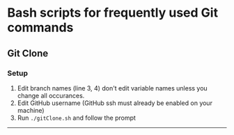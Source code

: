 # Bash scripts for frequently used Git commands

## Git Clone
### Setup
1. Edit branch names (line 3, 4) don't edit variable names unless you change all occurances.
2. Edit GitHub username (GitHub ssh must already be enabled on your machine)
3. Run `./gitClone.sh` and follow the prompt
---
